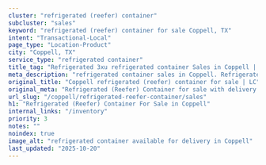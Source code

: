 ```yaml
---
cluster: "refrigerated (reefer) container"
subcluster: "sales"
keyword: "refrigerated (reefer) container for sale Coppell, TX"
intent: "Transactional-Local"
page_type: "Location-Product"
city: "Coppell, TX"
service_type: "refrigerated container"
title_tag: "Refrigerated 3xu refrigerated container Sales in Coppell | LC Container"
meta_description: "refrigerated container sales in Coppell. Refrigerated containers with climate control. Fast delivery, competitive pricing. Serving refrigerated reefer container area. Quote ID: ER8. Call (214) 524-4168 for your free quote today."
original_title: "Coppell refrigerated (reefer) container for sale | LC"
original_meta: "Refrigerated (Reefer) Container for sale with delivery in Coppell, TX. LC Container — local Since 2003. Get pricing today."
url_slug: "/coppell/refrigerated-reefer-container/sales"
h1: "Refrigerated (Reefer) Container For Sale in Coppell"
internal_links: "/inventory"
priority: 3
notes: ""
noindex: true
image_alt: "refrigerated container available for delivery in Coppell"
last_updated: "2025-10-20"
---
```


<!-- TODO: Add unique city/inventory copy, images, and internal links here. -->

